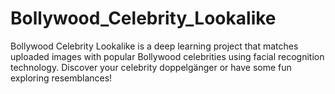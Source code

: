 # Bollywood_Celebrity_Lookalike
Bollywood Celebrity Lookalike is a deep learning project that matches uploaded images with popular Bollywood celebrities using facial recognition technology. Discover your celebrity doppelgänger or have some fun exploring resemblances!
